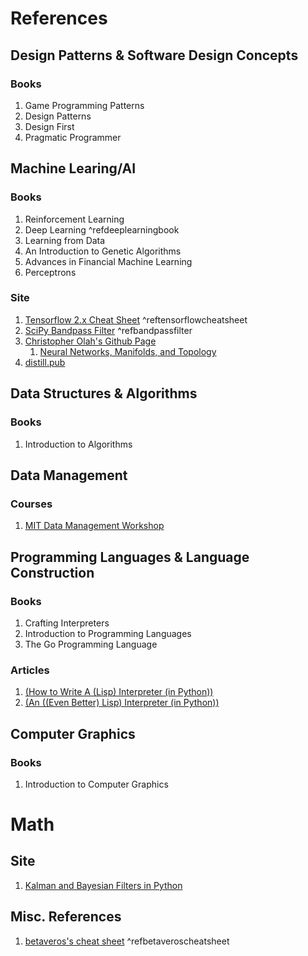 # References
## Design Patterns & Software Design Concepts
### Books
1. Game Programming Patterns
2. Design Patterns
3. Design First
4. Pragmatic Programmer

## Machine Learing/AI
### Books
1. Reinforcement Learning
2. Deep Learning ^refdeeplearningbook
3. Learning from Data
4. An Introduction to Genetic Algorithms
5. Advances in Financial Machine Learning
6. Perceptrons

### Site
1. [Tensorflow 2.x Cheat Sheet](https://github.com/ryanxjhan/TensorFlow-2.x-Cheat-Sheet) ^reftensorflowcheatsheet
2. [SciPy Bandpass Filter](https://stackoverflow.com/questions/12093594/how-to-implement-band-pass-butterworth-filter-with-scipy-signal-butter/12233959) ^refbandpassfilter
3. [Christopher Olah's Github Page](http://colah.github.io/)
	1. [Neural Networks, Manifolds, and Topology](http://colah.github.io/posts/2014-03-NN-Manifolds-Topology/)
4. [distill.pub](https://distill.pub/)

## Data Structures & Algorithms
### Books
1. Introduction to Algorithms

## Data Management
### Courses
1. [MIT Data Management Workshop](https://ocw.mit.edu/courses/res-str-002-data-management-spring-2016/)

## Programming Languages & Language Construction
### Books
1. Crafting Interpreters
2. Introduction to Programming Languages
3. The Go Programming Language

### Articles
1. [(How to Write A (Lisp) Interpreter (in Python))](http://norvig.com/lispy.html)
2. [(An ((Even Better) Lisp) Interpreter (in Python))](https://norvig.com/lispy2.html)

## Computer Graphics
### Books
1. Introduction to Computer Graphics

# Math
## Site
1. [Kalman and Bayesian Filters in Python](https://github.com/rlabbe/Kalman-and-Bayesian-Filters-in-Python)

## Misc. References
1. [betaveros's cheat sheet](http://c.vero.site/) ^refbetaveroscheatsheet